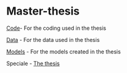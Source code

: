 # Master-thesis

[Code](https://andreasbj77.github.io/Repository---Andreas-Borup-J-rgensen/Master-thesis/Code/)- For the coding used in the thesis

[Data](https://andreasbj77.github.io/Repository---Andreas-Borup-J-rgensen/Master-thesis/Data/) - For the data used in the thesis

[Models](https://andreasbj77.github.io/Repository---Andreas-Borup-J-rgensen/Master-thesis/Models/) - For the models created in the thesis

Speciale - [The thesis](https://andreasbj77.github.io/Repository---Andreas-Borup-J-rgensen/Master-thesis/Speciale.pdf)
